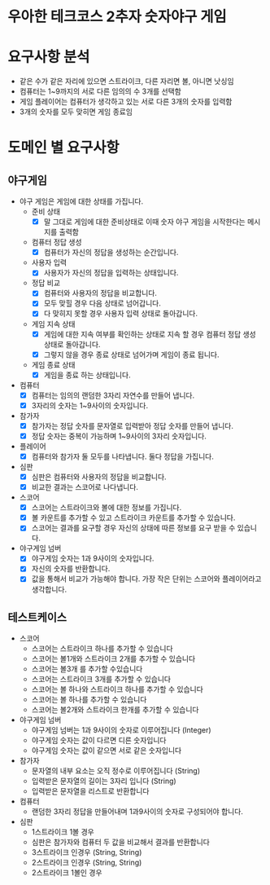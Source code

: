 # 우아한 테크코스 2추자 숫자야구 게임

# 요구사항 분석

- 같은 수가 같은 자리에 있으면 스트라이크, 다른 자리면 볼, 아니면 낫싱임
- 컴퓨터는 1~9까지의 서로 다른 임의의 수 3개를 선택함
- 게임 플레이어는 컴퓨터가 생각하고 있는 서로 다른 3개의 숫자를 입력함
- 3개의 숫자를 모두 맞히면 게임 종료임

# 도메인 별 요구사항

## 야구게임

- 야구 게임은 게임에 대한 상태를 가집니다.
    - 준비 상태
        - [x]  말 그대로 게임에 대한 준비상태로 이때 숫자 야구 게임을 시작한다는 메시지를 출력함
    - 컴퓨터 정답 생성
        - [x]  컴퓨터가 자신의 정답을 생성하는 순간입니다.
    - 사용자 입력
        - [x]  사용자가 자신의 정답을 입력하는 상태입니다.
    - 정답 비교
        - [x]  컴퓨터와 사용자의 정답을 비교합니다.
        - [x]  모두 맞힐 경우 다음 상태로 넘어갑니다.
        - [x]  다 맞히지 못할 경우 사용자 입력 상태로 돌아갑니다.
    - 게임 지속 상태
        - [x]  게임에 대한 지속 여부를 확인하는 상태로 지속 할 경우 컴퓨터 정답 생성 상태로 돌아갑니다.
        - [x]  그렇지 않을 경우 종료 상태로 넘어가며 게임이 종료 됩니다.
    - 게임 종료 상태
        - [x]  게임을 종료 하는 상태입니다.
- 컴퓨터
    - [x]  컴퓨터는 임의의 랜덤한 3자리 자연수를 만들어 냅니다.
    - [x]  3자리의 숫자는 1~9사이의 숫자입니다.
- 참가자
    - [x]  참가자는 정답 숫자를 문자열로 입력받아 정답 숫자를 만들어 냅니다.
    - [x]  정답 숫자는 중복이 가능하며 1~9사이의 3자리 숫자입니다.
- 플레이어
    - [x]  컴퓨터와 참가자 둘 모두를 나타냅니다. 둘다 정답을 가집니다.
- 심판
    - [x]  심판은 컴퓨터와 사용자의 정답을 비교합니다.
    - [x]  비교한 결과는 스코어로 나다냅니다.
- 스코어
    - [x]  스코어는 스트라이크와 볼에 대한 정보를 가집니다.
    - [x]  볼 카운트를 추가할 수 있고 스트라이크 카운트를 추가할 수 있습니다.
    - [x]  스코어는 결과를 요구할 경우 자신의 상태에 따른 정보를 요구 받을 수 있습니다.
- 야구게임 넘버
    - [x]  야구게임 숫자는 1과 9사이의 숫자입니다.
    - [x]  자신의 숫자를 반환합니다.
    - [x]  값을 통해서 비교가 가능해야 합니다. 가장 작은 단위는 스코어와 플레이어라고 생각합니다.

## 테스트케이스

- 스코어
    - 스코어는 스트라이크 하나를 추가할 수 있습니다
    - 스코어는 볼1개와 스트라이크 2개를 추가할 수 있습니다
    - 스코어는 볼3개 를 추가할 수있습니다
    - 스코어는 스트라이크 3개를 추가할 수 있습니다
    - 스코어는 볼 하나와 스트라이크 하나를 추가할 수 있습니다
    - 스코어는 볼 하나를 추가할 수 있습니다
    - 스코어는 볼2개와 스트라이크 한개를 추가할 수 있습니다
- 야구게임 넘버
    - 야구게임 넘버는 1과 9사이의 숫자로 이루어집니다 (Integer)
    - 야구게임 숫자는 값이 다르면 디른 숫자입니다
    - 야구게임 숫자는 값이 같으면 서로 같은 숫자입니다
- 참가자
    - 문자열의 내부 요소는 오직 정수로 이루어집니다 (String)
    - 입력받은 문자열의 길이는 3자리 입니다 (String)
    - 입력받은 문자열을 리스트로 반환합니다
- 컴퓨터
    - 랜덤한 3자리 정답을 만들어내며 1과9사이의 숫자로 구성되어야 합니다.
- 심판
    - 1스트라이크 1볼 경우
    - 심판은 참가자와 컴퓨터 두 값을 비교해서 결과를 반환합니다
    - 3스트라이크 인경우 (String, String)
    - 2스트라이크 인경우 (String, String)
    - 2스트라이크 1볼인 경우 